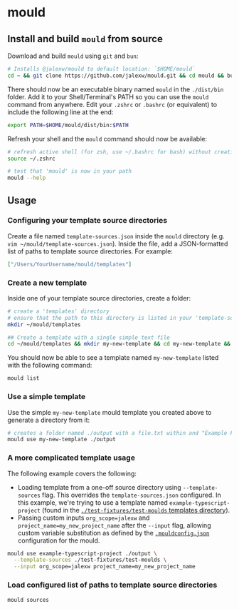 # mould

## Install and build `mould` from source

Download and build `mould` using `git` and `bun`:
```bash
# Installs @jalexw/mould to default location: `$HOME/mould`
cd ~ && git clone https://github.com/jalexw/mould.git && cd mould && bun install && bun run build
```

There should now be an executable binary named `mould` in the `./dist/bin` folder. Add it to your Shell/Terminal's PATH so you can use the `mould` command from anywhere. Edit your `.zshrc` or `.bashrc` (or equivalent) to include the following line at the end:
```bash
export PATH=$HOME/mould/dist/bin:$PATH
```

Refresh your shell and the `mould` command should now be available:
```bash
# refresh active shell (for zsh, use ~/.bashrc for bash) without creating a new one:
source ~/.zshrc

# test that 'mould' is now in your path
mould --help
```

## Usage

### Configuring your template source directories

Create a file named `template-sources.json` inside the `mould` directory (e.g. `vim ~/mould/template-sources.json`). Inside the file, add a JSON-formatted list of paths to template source directories. For example:
```json
["/Users/YourUsername/mould/templates"]
```

### Create a new template

Inside one of your template source directories, create a folder:
```bash
# create a 'templates' directory
# ensure that the path to this directory is listed in your 'template-sources.json' config
mkdir ~/mould/templates

## Create a template with a single simple text file
cd ~/mould/templates && mkdir my-new-template && cd my-new-template && echo "Example File Content" > file.txt
```

You should now be able to see a template named `my-new-template` listed with the following command:
```bash
mould list
```

### Use a simple template

Use the simple `my-new-template` mould template you created above to generate a directory from it:
```bash
# creates a folder named ./output with a file.txt within and "Example File Content"
mould use my-new-template ./output
```

### A more complicated template usage

The following example covers the following:
- Loading template from a one-off source directory using `--template-sources` flag. This overrides the `template-sources.json` configured. In this example, we're trying to use a template named `example-typescript-project` (found in the [`./test-fixtures/test-moulds` templates directory](./test-fixtures/test-moulds)).
- Passing custom inputs `org_scope=jalexw` and `project_name=my_new_project_name` after the `--input` flag, allowing custom variable substitution as defined by the [`.mouldconfig.json`](./test-fixtures/test-moulds/example-typescript-project/.mouldconfig.json) configuration for the mould.

```bash
mould use example-typescript-project ./output \
  --template-sources ./test-fixtures/test-moulds \
  --input org_scope=jalexw project_name=my_new_project_name
```


### Load configured list of paths to template source directories
```bash
mould sources
```
